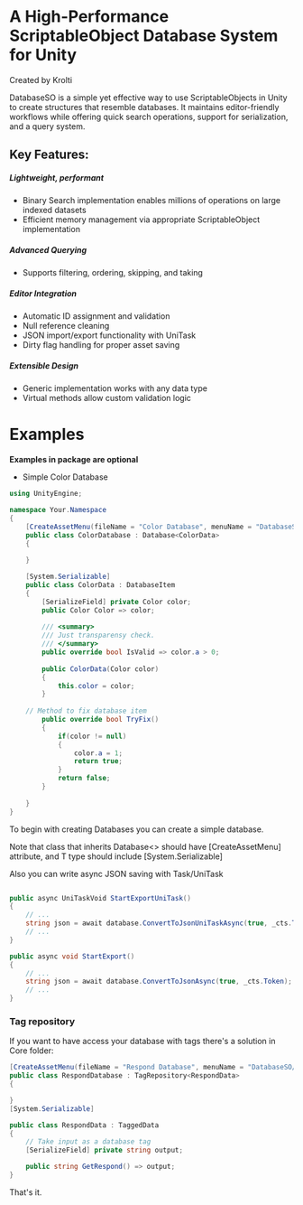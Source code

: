 # A High-Performance ScriptableObject Database System for Unity

Created by Krolti

DatabaseSO is a simple yet effective way to use ScriptableObjects in Unity to create structures that resemble databases. 
It maintains editor-friendly workflows while offering quick search operations, support for serialization, and a query system.

## Key Features:


##### Lightweight, performant
 - Binary Search implementation enables millions of operations on large indexed datasets
 - Efficient memory management via appropriate ScriptableObject implementation

##### Advanced Querying
 - Supports filtering, ordering, skipping, and taking

##### Editor Integration
 - Automatic ID assignment and validation
 - Null reference cleaning
 - JSON import/export functionality with UniTask
 - Dirty flag handling for proper asset saving

##### Extensible Design
 - Generic implementation works with any data type
 - Virtual methods allow custom validation logic


# Examples

**Examples in package are optional**

- Simple Color Database

```C#
using UnityEngine;

namespace Your.Namespace
{
    [CreateAssetMenu(fileName = "Color Database", menuName = "DatabaseSO/Examples/Color Database")]
    public class ColorDatabase : Database<ColorData>
    {
		
    }

    [System.Serializable]
    public class ColorData : DatabaseItem
    {
        [SerializeField] private Color color;
        public Color Color => color;
        
        /// <summary>
        /// Just transparensy check.
        /// </summary>
        public override bool IsValid => color.a > 0;
		
        public ColorData(Color color)
        {
            this.color = color;
        }
        
	// Method to fix database item
        public override bool TryFix()
        {
            if(color != null)
            {
                color.a = 1;
                return true;
            }
            return false;
        }
		
    }
}
```

To begin with creating Databases you can create a simple database.

Note that class that inherits Database<> should have [CreateAssetMenu] attribute, and T type should include [System.Serializable]


Also you can write async JSON saving with Task/UniTask

```C#

public async UniTaskVoid StartExportUniTask()
{
	// ...
	string json = await database.ConvertToJsonUniTaskAsync(true, _cts.Token);
	// ...
}

public async void StartExport()
{
	// ...
	string json = await database.ConvertToJsonAsync(true, _cts.Token);
	// ...
}
```


### Tag repository

If you want to have access your database with tags there's a solution in Core folder:


```C#
[CreateAssetMenu(fileName = "Respond Database", menuName = "DatabaseSO/Examples/Respond Database")]
public class RespondDatabase : TagRepository<RespondData>
{

}
[System.Serializable]

public class RespondData : TaggedData
{
    // Take input as a database tag
    [SerializeField] private string output;

    public string GetRespond() => output;
}
```

That's it.